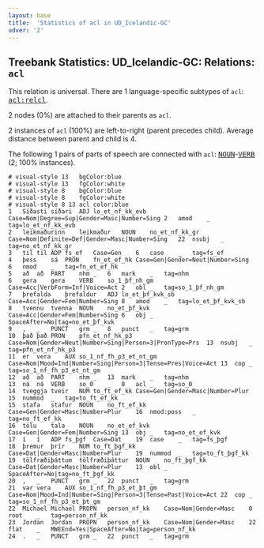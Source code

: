 ```yaml
---
layout: base
title:  'Statistics of acl in UD_Icelandic-GC'
udver: '2'
---
```


## Treebank Statistics: UD_Icelandic-GC: Relations: `acl`

This relation is universal.
There are 1 language-specific subtypes of `acl`: <tt><a href="is_gc-dep-acl-relcl.html">acl:relcl</a></tt>.

2 nodes (0%) are attached to their parents as `acl`.

2 instances of `acl` (100%) are left-to-right (parent precedes child).
Average distance between parent and child is 4.

The following 1 pairs of parts of speech are connected with `acl`: <tt><a href="is_gc-pos-NOUN.html">NOUN</a></tt>-<tt><a href="is_gc-pos-VERB.html">VERB</a></tt> (2; 100% instances).


~~~ conllu
# visual-style 13	bgColor:blue
# visual-style 13	fgColor:white
# visual-style 8	bgColor:blue
# visual-style 8	fgColor:white
# visual-style 8 13 acl	color:blue
1	Síðasti	síðari	ADJ	lo_et_nf_kk_evb	Case=Nom|Degree=Sup|Gender=Masc|Number=Sing	2	amod	_	tag=lo_et_nf_kk_evb
2	leikmaðurinn	leikmaður	NOUN	no_et_nf_kk_gr	Case=Nom|Definite=Def|Gender=Masc|Number=Sing	22	nsubj	_	tag=no_et_nf_kk_gr
3	til	til	ADP	fs_ef	Case=Gen	6	case	_	tag=fs_ef
4	þess	sá	PRON	fn_et_ef_hk	Case=Gen|Gender=Neut|Number=Sing	6	nmod	_	tag=fn_et_ef_hk
5	að	að	PART	nhm	_	6	mark	_	tag=nhm
6	gera	gera	VERB	so_1_þf_nh_gm	Case=Acc|VerbForm=Inf|Voice=Act	2	obl	_	tag=so_1_þf_nh_gm
7	þrefalda	þrefaldur	ADJ	lo_et_þf_kvk_sb	Case=Acc|Gender=Fem|Number=Sing	8	amod	_	tag=lo_et_þf_kvk_sb
8	tvennu	tvenna	NOUN	no_et_þf_kvk	Case=Acc|Gender=Fem|Number=Sing	6	obj	_	SpaceAfter=No|tag=no_et_þf_kvk
9	,	_	PUNCT	grm	_	8	punct	_	tag=grm
10	það	það	PRON	pfn_et_nf_hk_p3	Case=Nom|Gender=Neut|Number=Sing|Person=3|PronType=Prs	13	nsubj	_	tag=pfn_et_nf_hk_p3
11	er	vera	AUX	so_1_nf_fh_p3_et_nt_gm	Case=Nom|Mood=Ind|Number=Sing|Person=3|Tense=Pres|Voice=Act	13	cop	_	tag=so_1_nf_fh_p3_et_nt_gm
12	að	að	PART	nhm	_	13	mark	_	tag=nhm
13	ná	ná	VERB	so_0	_	8	acl	_	tag=so_0
14	tveggja	tveir	NUM	to_ft_ef_kk	Case=Gen|Gender=Masc|Number=Plur	15	nummod	_	tag=to_ft_ef_kk
15	stafa	stafur	NOUN	no_ft_ef_kk	Case=Gen|Gender=Masc|Number=Plur	16	nmod:poss	_	tag=no_ft_ef_kk
16	tölu	tala	NOUN	no_et_ef_kvk	Case=Gen|Gender=Fem|Number=Sing	13	obj	_	tag=no_et_ef_kvk
17	í	í	ADP	fs_þgf	Case=Dat	19	case	_	tag=fs_þgf
18	þremur	þrír	NUM	to_ft_þgf_kk	Case=Dat|Gender=Masc|Number=Plur	19	nummod	_	tag=to_ft_þgf_kk
19	tölfræðiþáttum	tölfræðiþáttur	NOUN	no_ft_þgf_kk	Case=Dat|Gender=Masc|Number=Plur	13	obl	_	SpaceAfter=No|tag=no_ft_þgf_kk
20	,	_	PUNCT	grm	_	22	punct	_	tag=grm
21	var	vera	AUX	so_1_nf_fh_p3_et_þt_gm	Case=Nom|Mood=Ind|Number=Sing|Person=3|Tense=Past|Voice=Act	22	cop	_	tag=so_1_nf_fh_p3_et_þt_gm
22	Michael	Michael	PROPN	person_nf_kk	Case=Nom|Gender=Masc	0	root	_	tag=person_nf_kk
23	Jordan	Jordan	PROPN	person_nf_kk	Case=Nom|Gender=Masc	22	flat	_	MWEEnd=Yes|SpaceAfter=No|tag=person_nf_kk
24	.	_	PUNCT	grm	_	22	punct	_	tag=grm

~~~


